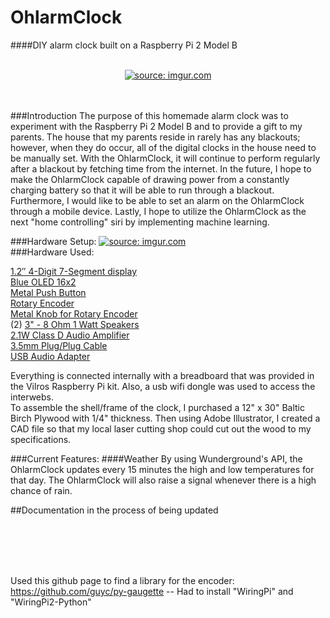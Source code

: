 # OhlarmClock
####DIY alarm clock built on a Raspberry Pi 2 Model B
<br />
<br />

<p align="center">
<a href="http://imgur.com/XYqK6"><img src="http://i.imgur.com/FDrCeoz.jpg" title="source: imgur.com" /></a>
</p>
<br />
<br />
###Introduction
  The purpose of this homemade alarm clock was to experiment with the Raspberry Pi 2 Model B and to provide a gift to my parents. The house that my parents reside in rarely has any blackouts; however, when they do occur, all of the digital clocks in the house need to be manually set. With the OhlarmClock, it will continue to perform regularly after a blackout by fetching time from the internet. In the future, I hope to make the OhlarmClock capable of drawing power from a constantly charging battery so that it will be able to run through a blackout. Furthermore, I would like to be able to set an alarm on the OhlarmClock through a mobile device. Lastly, I hope to utilize the OhlarmClock as the next "home controlling" siri by implementing machine learning.  
<br />

###Hardware Setup:
<a href="https://i.imgur.com/0Rse64X.png"><img src="https://i.imgur.com/0Rse64X.png" title="source: imgur.com" /></a>
<br /> 
###Hardware Used:

[1.2″ 4-Digit 7-Segment display](https://www.adafruit.com/products/1268)<br />
[Blue OLED 16x2](https://www.adafruit.com/products/823)<br />
[Metal Push Button](https://www.adafruit.com/products/481)<br />
[Rotary Encoder](https://www.adafruit.com/products/377)<br />
[Metal Knob for Rotary Encoder](https://www.adafruit.com/products/2056)<br />
(2) [3" - 8 Ohm 1 Watt Speakers](https://www.adafruit.com/products/1313)<br />
[2.1W Class D Audio Amplifier ](https://www.adafruit.com/products/1552)<br />
[3.5mm Plug/Plug Cable](https://www.adafruit.com/products/876)<br />
[USB Audio Adapter](https://www.adafruit.com/products/1475)<br />

Everything is connected internally with a breadboard that was provided in the Vilros Raspberry Pi kit. Also, a usb wifi dongle was used to access the interwebs. <br />
To assemble the shell/frame of the clock, I purchased a 12" x 30" Baltic Birch Plywood with 1/4" thickness. Then using Adobe Illustrator, I created a CAD file so that my local laser cutting shop could cut out the wood to my specifications. <br />

###Current Features:
####Weather
By using Wunderground's API, the OhlarmClock updates every 15 minutes the high and low temperatures for that day. The OhlarmClock will also raise a signal whenever there is a high chance of rain.

##Documentation in the process of being updated

<br>
<br><br>
<br>



Used this github page to find a library for the encoder:
https://github.com/guyc/py-gaugette
 	-- Had to install "WiringPi" and "WiringPi2-Python"


